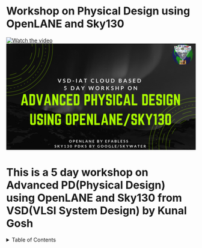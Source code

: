 # Workshop on Physical Design using OpenLANE and Sky130
[![Watch the video](https://img.youtube.com/vi/vBlUDGQR4k8/maxresdefault.jpg)](https://youtu.be/vBlUDGQR4k8)
![](Advanced-Physical-Design-using-OpenLANE_Sky130_1.png)
# This is a 5 day workshop on Advanced PD(Physical Design) using OpenLANE and Sky130 from VSD(VLSI System Design) by Kunal Gosh
<details>
<summary>Table of Contents</summary>
 <details>
 <summary>Introduction</summary>
   <ul>
     <li>Objective</li>
     <li>Methodology</li>
     <li>Prerequisite</li>
   </ul>  
 </details>
 <details>
 <summary>Session1: Getting Started with Open Source EDA tools</summary>
 </details>
 <details>
 <summary>Session2: Understanding and Implementing Physical Design Floorplan</summary>
 </details>
 <details>
 <summary>Session3: Designing and Characterizing a Library Cell</summary>
 </details>
 <details>
 <summary>Session4: Pre-Layout Timing Analysis and Clock Tree Synthesis</summary>
 </details>
 <details>
 <summary>Session5: Implementing RTl2GDSII Flow</summary>
 </details>
 <details>
 <summary>Conclusion</summary>
 </details>
</details>
